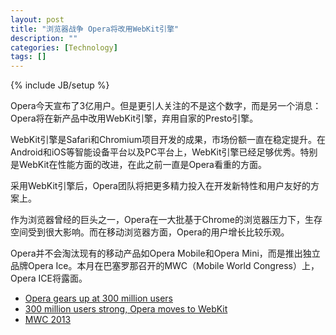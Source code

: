 ```yaml
---
layout: post
title: "浏览器战争 Opera将改用WebKit引擎"
description: ""
categories: [Technology]
tags: []
---
```

{% include JB/setup %}

Opera今天宣布了3亿用户。但是更引人关注的不是这个数字，而是另一个消息：Opera将在新产品中改用WebKit引擎，弃用自家的Presto引擎。


WebKit引擎是Safari和Chromium项目开发的成果，市场份额一直在稳定提升。在Android和iOS等智能设备平台以及PC平台上，WebKit引擎已经足够优秀。特别是WebKit在性能方面的改进，在此之前一直是Opera看重的方面。

采用WebKit引擎后，Opera团队将把更多精力投入在开发新特性和用户友好的方案上。

作为浏览器曾经的巨头之一，Opera在一大批基于Chrome的浏览器压力下，生存空间受到很大影响。而在移动浏览器方面，Opera的用户增长比较乐观。

Opera并不会淘汰现有的移动产品如Opera Mobile和Opera Mini，而是推出独立品牌Opera Ice。本月在巴塞罗那召开的MWC（Mobile World Congress）上，Opera ICE将露面。


* [Opera gears up at 300 million users](http://www.opera.com/press/releases/2013/02/13/)
* [300 million users strong, Opera moves to WebKit](http://my.opera.com/haavard/blog/2013/02/13/webkit)
* [MWC 2013](http://www.mobileworldcongress.com)
